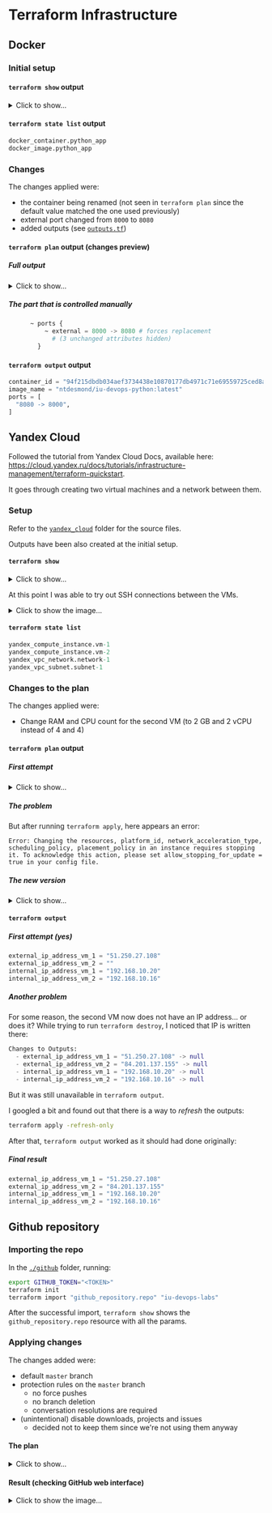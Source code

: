 # Terraform Infrastructure

<!-- Suppress linter warnings for HTML tags -->
<!-- markdownlint-disable MD033 -->

## Docker

### Initial setup

#### `terraform show` output

<details>
<summary>Click to show...</summary>

```terraform
# docker_container.python_app:
resource "docker_container" "python_app" {
    attach                                      = false
    command                                     = [
        "./.venv/bin/gunicorn",
        "--config",
        "./app/config/gunicorn.conf.py",
        "app.api:app",
    ]
    container_read_refresh_timeout_milliseconds = 15000
    cpu_shares                                  = 0
    entrypoint                                  = []
    env                                         = []
    gateway                                     = "172.17.0.1"
    hostname                                    = "2c7d1f456f52"
    id                                          = "2c7d1f456f5232a60d412423b3e2a0bca13941de8fe92871aa08121ce080e5a7"
    image                                       = "sha256:7d49357c932cbd36064cc63284a083331535067fde1a919d999f1ac88f10349f"
    init                                        = false
    ip_address                                  = "172.17.0.2"
    ip_prefix_length                            = 16
    ipc_mode                                    = "private"
    log_driver                                  = "json-file"
    logs                                        = false
    max_retry_count                             = 0
    memory                                      = 0
    memory_swap                                 = 0
    must_run                                    = true
    name                                        = "python_app"
    network_data                                = [
        {
            gateway                   = "172.17.0.1"
            global_ipv6_address       = ""
            global_ipv6_prefix_length = 0
            ip_address                = "172.17.0.2"
            ip_prefix_length          = 16
            ipv6_gateway              = ""
            network_name              = "bridge"
        },
    ]
    network_mode                                = "default"
    privileged                                  = false
    publish_all_ports                           = false
    read_only                                   = false
    remove_volumes                              = true
    restart                                     = "no"
    rm                                          = false
    runtime                                     = "runc"
    security_opts                               = []
    shm_size                                    = 64
    start                                       = true
    stdin_open                                  = false
    stop_timeout                                = 0
    tty                                         = false
    user                                        = "app"
    working_dir                                 = "/app"

    ports {
        external = 8000
        internal = 8000
        ip       = "0.0.0.0"
        protocol = "tcp"
    }
}

# docker_image.python_app:
resource "docker_image" "python_app" {
    id           = "sha256:7d49357c932cbd36064cc63284a083331535067fde1a919d999f1ac88f10349fntdesmond/iu-devops-python:latest"
    image_id     = "sha256:7d49357c932cbd36064cc63284a083331535067fde1a919d999f1ac88f10349f"
    keep_locally = false
    latest       = "sha256:7d49357c932cbd36064cc63284a083331535067fde1a919d999f1ac88f10349f"
    name         = "ntdesmond/iu-devops-python:latest"
    repo_digest  = "ntdesmond/iu-devops-python@sha256:2473c63d1e737369473c3af1ea4b3ef1c20539553a946be3f0f957c087097885"
}
```

</details>

#### `terraform state list` output

```terraform
docker_container.python_app
docker_image.python_app
```

### Changes

The changes applied were:

- the container being renamed (not seen in `terraform plan` since the default value matched the one used previously)
- external port changed from `8000` to `8080`
- added outputs (see [`outputs.tf`](./docker/outputs.tf))

#### `terraform plan` output (changes preview)

##### Full output

<details>
<summary>Click to show...</summary>

```terraform
Terraform will perform the following actions:

  # docker_container.python_app must be replaced
-/+ resource "docker_container" "python_app" {
      + bridge                                      = (known after apply)
      ~ command                                     = [
          - "./.venv/bin/gunicorn",
          - "--config",
          - "./app/config/gunicorn.conf.py",
          - "app.api:app",
        ] -> (known after apply)
      + container_logs                              = (known after apply)
      - cpu_shares                                  = 0 -> null
      - dns                                         = [] -> null
      - dns_opts                                    = [] -> null
      - dns_search                                  = [] -> null
      ~ entrypoint                                  = [] -> (known after apply)
      ~ env                                         = [] -> (known after apply)
      + exit_code                                   = (known after apply)
      ~ gateway                                     = "172.17.0.1" -> (known after apply)
      - group_add                                   = [] -> null
      ~ hostname                                    = "2c7d1f456f52" -> (known after apply)
      ~ id                                          = "2c7d1f456f5232a60d412423b3e2a0bca13941de8fe92871aa08121ce080e5a7" -> (known after apply)
      ~ init                                        = false -> (known after apply)
      ~ ip_address                                  = "172.17.0.2" -> (known after apply)
      ~ ip_prefix_length                            = 16 -> (known after apply)
      ~ ipc_mode                                    = "private" -> (known after apply)
      - links                                       = [] -> null
      ~ log_driver                                  = "json-file" -> (known after apply)
      - log_opts                                    = {} -> null
      - max_retry_count                             = 0 -> null
      - memory                                      = 0 -> null
      - memory_swap                                 = 0 -> null
        name                                        = "python_app"
      ~ network_data                                = [
          - {
              - gateway                   = "172.17.0.1"
              - global_ipv6_address       = ""
              - global_ipv6_prefix_length = 0
              - ip_address                = "172.17.0.2"
              - ip_prefix_length          = 16
              - ipv6_gateway              = ""
              - network_name              = "bridge"
            },
        ] -> (known after apply)
      - network_mode                                = "default" -> null
      - privileged                                  = false -> null
      - publish_all_ports                           = false -> null
      ~ runtime                                     = "runc" -> (known after apply)
      ~ security_opts                               = [] -> (known after apply)
      ~ shm_size                                    = 64 -> (known after apply)
      + stop_signal                                 = (known after apply)
      ~ stop_timeout                                = 0 -> (known after apply)
      - storage_opts                                = {} -> null
      - sysctls                                     = {} -> null
      - tmpfs                                       = {} -> null
      - user                                        = "app" -> null
      - working_dir                                 = "/app" -> null
        # (12 unchanged attributes hidden)

      + healthcheck {
          + interval     = (known after apply)
          + retries      = (known after apply)
          + start_period = (known after apply)
          + test         = (known after apply)
          + timeout      = (known after apply)
        }

      + labels {
          + label = (known after apply)
          + value = (known after apply)
        }

      ~ ports {
          ~ external = 8000 -> 8080 # forces replacement
            # (3 unchanged attributes hidden)
        }
    }

Plan: 1 to add, 0 to change, 1 to destroy.
```

</details>

##### The part that is controlled manually

```terraform
      ~ ports {
          ~ external = 8000 -> 8080 # forces replacement
            # (3 unchanged attributes hidden)
        }
```

#### `terraform output` output

```terraform
container_id = "94f215dbdb034aef3734438e10870177db4971c71e69559725ced8ad04e138fb"
image_name = "ntdesmond/iu-devops-python:latest"
ports = [
  "8080 -> 8000",
]
```

## Yandex Cloud

Followed the tutorial from Yandex Cloud Docs, available here:
<https://cloud.yandex.ru/docs/tutorials/infrastructure-management/terraform-quickstart>.

It goes through creating two virtual machines and a network between them.

### Setup

Refer to the [`yandex_cloud`](./yandex_cloud) folder for the source files.

Outputs have been also created at the initial setup.

#### `terraform show`

<details>
<summary>Click to show...</summary>

```terraform
# yandex_compute_instance.vm-1:
resource "yandex_compute_instance" "vm-1" {
    created_at                = "2022-09-22T20:55:05Z"
    folder_id                 = "<REDACTED>"
    fqdn                      = "epd6gt5t47g7johbvruu.auto.internal"
    id                        = "epd6gt5t47g7johbvruu"
    metadata                  = {
        "user-data" = <<-EOT
            #cloud-config
            users:
              - name: amogus
                groups: sudo
                shell: /bin/bash
                sudo: ['ALL=(ALL) NOPASSWD:ALL']
                ssh_authorized_keys:
                  - ssh-ed25519 AAAA......Z1Pc user@hehe-host
        EOT
    }
    name                      = "terraform1"
    network_acceleration_type = "standard"
    platform_id               = "standard-v1"
    status                    = "running"
    zone                      = "ru-central1-b"

    boot_disk {
        auto_delete = true
        device_name = "epd7q7n0qoldae61411m"
        disk_id     = "epd7q7n0qoldae61411m"
        mode        = "READ_WRITE"

        initialize_params {
            block_size = 4096
            image_id   = "fd80jdh4pvsj48qftb3d"
            size       = 3
            type       = "network-hdd"
        }
    }

    network_interface {
        index              = 0
        ip_address         = "192.168.10.20"
        ipv4               = true
        ipv6               = false
        mac_address        = "d0:0d:68:74:bd:21"
        nat                = true
        nat_ip_address     = "51.250.27.108"
        nat_ip_version     = "IPV4"
        security_group_ids = []
        subnet_id          = "e2lqh2jj3krtj4h1tmjo"
    }

    placement_policy {
        host_affinity_rules = []
    }

    resources {
        core_fraction = 100
        cores         = 2
        gpus          = 0
        memory        = 2
    }

    scheduling_policy {
        preemptible = false
    }
}

# yandex_compute_instance.vm-2:
resource "yandex_compute_instance" "vm-2" {
    created_at                = "2022-09-22T20:55:05Z"
    folder_id                 = "<REDACTED>"
    fqdn                      = "epd8mek89vp90odvt48c.auto.internal"
    id                        = "epd8mek89vp90odvt48c"
    metadata                  = {
        "user-data" = <<-EOT
            #cloud-config
            users:
              - name: sus
                groups: sudo
                shell: /bin/bash
                sudo: ['ALL=(ALL) NOPASSWD:ALL']
                ssh_authorized_keys:
                  - ssh-ed25519 AAAA......hHUb user@hehe-host
        EOT
    }
    name                      = "terraform2"
    network_acceleration_type = "standard"
    platform_id               = "standard-v1"
    status                    = "running"
    zone                      = "ru-central1-b"

    boot_disk {
        auto_delete = true
        device_name = "epdh0t9fh4egfdajts14"
        disk_id     = "epdh0t9fh4egfdajts14"
        mode        = "READ_WRITE"

        initialize_params {
            block_size = 4096
            image_id   = "fd80jdh4pvsj48qftb3d"
            size       = 3
            type       = "network-hdd"
        }
    }

    network_interface {
        index              = 0
        ip_address         = "192.168.10.16"
        ipv4               = true
        ipv6               = false
        mac_address        = "d0:0d:8b:3a:88:4f"
        nat                = true
        nat_ip_address     = "84.201.162.213"
        nat_ip_version     = "IPV4"
        security_group_ids = []
        subnet_id          = "e2lqh2jj3krtj4h1tmjo"
    }

    placement_policy {
        host_affinity_rules = []
    }

    resources {
        core_fraction = 100
        cores         = 4
        gpus          = 0
        memory        = 4
    }

    scheduling_policy {
        preemptible = false
    }
}

# yandex_vpc_network.network-1:
resource "yandex_vpc_network" "network-1" {
    created_at = "2022-09-22T20:33:17Z"
    folder_id  = "<REDACTED>"
    id         = "enpj6tmle0e1jv99681f"
    labels     = {}
    name       = "network1"
    subnet_ids = [
        "e2lqh2jj3krtj4h1tmjo",
    ]
}

# yandex_vpc_subnet.subnet-1:
resource "yandex_vpc_subnet" "subnet-1" {
    created_at     = "2022-09-22T20:54:13Z"
    folder_id      = "<REDACTED>"
    id             = "e2lqh2jj3krtj4h1tmjo"
    labels         = {}
    name           = "subnet1"
    network_id     = "enpj6tmle0e1jv99681f"
    v4_cidr_blocks = [
        "192.168.10.0/24",
    ]
    v6_cidr_blocks = []
    zone           = "ru-central1-b"
}


Outputs:

external_ip_address_vm_1 = "51.250.27.108"
external_ip_address_vm_2 = "84.201.162.213"
internal_ip_address_vm_1 = "192.168.10.20"
internal_ip_address_vm_2 = "192.168.10.16"
```

</details>

At this point I was able to try out SSH connections between the VMs.

<details>
<summary>Click to show the image...</summary>

![SSH connection](https://i.imgur.com/BO9B1OJ.png)

</details>

#### `terraform state list`

```terraform
yandex_compute_instance.vm-1
yandex_compute_instance.vm-2
yandex_vpc_network.network-1
yandex_vpc_subnet.subnet-1
```

### Changes to the plan

The changes applied were:

- Change RAM and CPU count for the second VM (to 2 GB and 2 vCPU instead of 4 and 4)

#### `terraform plan` output

##### First attempt

<details>
<summary>Click to show...</summary>

```terraform
Terraform will perform the following actions:

  # yandex_compute_instance.vm-2 will be updated in-place
  ~ resource "yandex_compute_instance" "vm-2" {
        id                        = "epd8mek89vp90odvt48c"
        name                      = "terraform2"
        # (9 unchanged attributes hidden)

      ~ resources {
          ~ cores         = 4 -> 2
          ~ memory        = 4 -> 2
            # (2 unchanged attributes hidden)
        }

        # (4 unchanged blocks hidden)
    }

Plan: 0 to add, 1 to change, 0 to destroy.
```

</details>

##### The problem

But after running `terraform apply`, here appears an error:

```text
Error: Changing the resources, platform_id, network_acceleration_type, scheduling_policy, placement_policy in an instance requires stopping it. To acknowledge this action, please set allow_stopping_for_update = true in your config file.
```

##### The new version

<details>
<summary>Click to show...</summary>

```terraform
Terraform will perform the following actions:

  # yandex_compute_instance.vm-2 will be updated in-place
  ~ resource "yandex_compute_instance" "vm-2" {
      + allow_stopping_for_update = true
        id                        = "epd8mek89vp90odvt48c"
        name                      = "terraform2"
        # (9 unchanged attributes hidden)

      ~ resources {
          ~ cores         = 4 -> 2
          ~ memory        = 4 -> 2
            # (2 unchanged attributes hidden)
        }

        # (4 unchanged blocks hidden)
    }

Plan: 0 to add, 1 to change, 0 to destroy.

Changes to Outputs:
  - external_ip_address_vm_2 = "84.201.162.213" -> null
```

</details>

#### `terraform output`

##### First attempt (yes)

```terraform
external_ip_address_vm_1 = "51.250.27.108"
external_ip_address_vm_2 = ""
internal_ip_address_vm_1 = "192.168.10.20"
internal_ip_address_vm_2 = "192.168.10.16"
```

##### Another problem

For some reason, the second VM now does not have an IP address... or does it? While trying to run `terraform destroy`, I noticed that IP is written there:

```terraform
Changes to Outputs:
  - external_ip_address_vm_1 = "51.250.27.108" -> null
  - external_ip_address_vm_2 = "84.201.137.155" -> null
  - internal_ip_address_vm_1 = "192.168.10.20" -> null
  - internal_ip_address_vm_2 = "192.168.10.16" -> null
```

But it was still unavailable in `terraform output`.

I googled a bit and found out that there is a way to *refresh* the outputs:

```sh
terraform apply -refresh-only
```

After that, `terraform output` worked as it should had done originally:

##### Final result

```terraform
external_ip_address_vm_1 = "51.250.27.108"
external_ip_address_vm_2 = "84.201.137.155"
internal_ip_address_vm_1 = "192.168.10.20"
internal_ip_address_vm_2 = "192.168.10.16"
```

## Github repository

### Importing the repo

In the [`./github`](./github/) folder, running:

```sh
export GITHUB_TOKEN="<TOKEN>"
terraform init
terraform import "github_repository.repo" "iu-devops-labs"
```

After the successful import, `terraform show` shows the `github_repository.repo` resource with all the params.

### Applying changes

The changes added were:

- default `master` branch
- protection rules on the `master` branch
  - no force pushes
  - no branch deletion
  - conversation resolutions are required
- (unintentional) disable downloads, projects and issues
  - decided not to keep them since we're not using them anyway

#### The plan

<details>
<summary>Click to show...</summary>

```terraform
Terraform will perform the following actions:

  # github_branch_default.master will be created
  + resource "github_branch_default" "master" {
      + branch     = "master"
      + id         = (known after apply)
      + repository = "iu-devops-labs"
    }

  # github_branch_protection.default will be created
  + resource "github_branch_protection" "default" {
      + allows_deletions                = false
      + allows_force_pushes             = false
      + blocks_creations                = false
      + enforce_admins                  = true
      + id                              = (known after apply)
      + pattern                         = "master"
      + repository_id                   = "iu-devops-labs"
      + require_conversation_resolution = true
      + require_signed_commits          = false
      + required_linear_history         = false
    }

  # github_repository.repo will be updated in-place
  ~ resource "github_repository" "repo" {
      - has_downloads               = true -> null
      - has_projects                = true -> null
      - has_wiki                    = true -> null
        id                          = "iu-devops-labs"
        name                        = "iu-devops-labs"
        # (28 unchanged attributes hidden)
    }

Plan: 2 to add, 1 to change, 0 to destroy.
```

</details>

#### Result (checking GitHub web interface)

<details>
<summary>Click to show the image...</summary>

![Screenshot](https://imgur.com/IHeifgR.png)

</summary>
